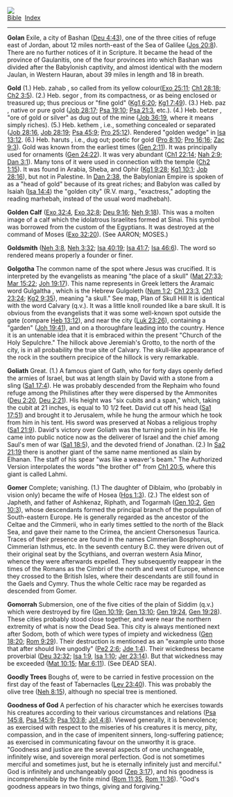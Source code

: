 [![](../../cdshop/ithlogo.png)](../../index)  
[Bible](../index)  [Index](index) 

------------------------------------------------------------------------

<span id="000">**Golan**</span> Exile, a city of Bashan ([Deu
4:43](../kjv/deu004.htm#043)), one of the three cities of refuge east of
Jordan, about 12 miles north-east of the Sea of Galilee ([Jos
20:8](../kjv/jos020.htm#008)). There are no further notices of it in
Scripture. It became the head of the province of Gaulanitis, one of the
four provinces into which Bashan was divided after the Babylonish
captivity, and almost identical with the modern Jaulan, in Western
Hauran, about 39 miles in length and 18 in breath.

<span id="001">**Gold**</span> (1.) Heb. zahab , so called from its
yellow colour([Exo 25:11](../kjv/exo025.htm#011); [Ch1
28:18](../kjv/ch1028.htm#018); [Ch2 3:5](../kjv/ch2003.htm#005)). (2.)
Heb. segor , from its compactness, or as being enclosed or treasured up;
thus precious or "fine gold" ([Kg1 6:20](../kjv/kg1006.htm#020); [Kg1
7:49](../kjv/kg1007.htm#049)). (3.) Heb. paz , native or pure gold ([Job
28:17](../kjv/job028.htm#017); [Psa 19:10](../kjv/psa019.htm#010); [Psa
21:3](../kjv/psa021.htm#003), etc.). (4.) Heb. betzer , "ore of gold or
silver" as dug out of the mine ([Job 36:19](../kjv/job036.htm#019),
where it means simply riches). (5.) Heb. kethem , i.e., something
concealed or separated ([Job 28:16](../kjv/job028.htm#016), [Job
28:19](../kjv/job028.htm#019); [Psa 45:9](../kjv/psa045.htm#009); [Pro
25:12](../kjv/pro025.htm#012)). Rendered "golden wedge" in [Isa
13:12](../kjv/isa013.htm#012). (6.) Heb. haruts , i.e., dug out; poetic
for gold ([Pro 8:10](../kjv/pro008.htm#010); [Pro
16:16](../kjv/pro016.htm#016); [Zac 9:3](../kjv/zac009.htm#003)). Gold
was known from the earliest times ([Gen 2:11](../kjv/gen002.htm#011)).
It was principally used for ornaments ([Gen
24:22](../kjv/gen024.htm#022)). It was very abundant ([Ch1
22:14](../kjv/ch1022.htm#014); [Nah 2:9](../kjv/nah002.htm#009); [Dan
3:1](../kjv/dan003.htm#001)). Many tons of it were used in connection
with the temple ([Ch2 1:15](../kjv/ch2001.htm#015)). It was found in
Arabia, Sheba, and Ophir ([Kg1 9:28](../kjv/kg1009.htm#028); [Kg1
10:1](../kjv/kg1010.htm#001); [Job 28:16](../kjv/job028.htm#016)), but
not in Palestine. In [Dan 2:38](../kjv/dan002.htm#038), the Babylonian
Empire is spoken of as a "head of gold" because of its great riches; and
Babylon was called by Isaiah ([Isa 14:4](../kjv/isa014.htm#004)) the
"golden city" (R.V. marg., "exactress," adopting the reading marhebah,
instead of the usual word madhebah).

<span id="002">**Golden Calf**</span> ([Exo
32:4](../kjv/exo032.htm#004), [Exo 32:8](../kjv/exo032.htm#008); [Deu
9:16](../kjv/deu009.htm#016); [Neh 9:18](../kjv/neh009.htm#018)). This
was a molten image of a calf which the idolatrous Israelites formed at
Sinai. This symbol was borrowed from the custom of the Egyptians. It was
destroyed at the command of Moses ([Exo 32:20](../kjv/exo032.htm#020)).
(See AARON; MOSES.)

<span id="003">**Goldsmith**</span> ([Neh 3:8](../kjv/neh003.htm#008),
[Neh 3:32](../kjv/neh003.htm#032); [Isa 40:19](../kjv/isa040.htm#019);
[Isa 41:7](../kjv/isa041.htm#007); [Isa 46:6](../kjv/isa046.htm#006)).
The word so rendered means properly a founder or finer.

<span id="004">**Golgotha**</span> The common name of the spot where
Jesus was crucified. It is interpreted by the evangelists as meaning
"the place of a skull" ([Mat 27:33](../kjv/mat027.htm#033); [Mar
15:22](../kjv/mar015.htm#022); [Joh 19:17](../kjv/joh019.htm#017)). This
name represents in Greek letters the Aramaic word Gulgaltha , which is
the Hebrew Gulgoleth ([Num 1:2](../kjv/num001.htm#002); [Ch1
23:3](../kjv/ch1023.htm#003), [Ch1 23:24](../kjv/ch1023.htm#024); [Kg2
9:35](../kjv/kg2009.htm#035)), meaning "a skull." See map, Plan of Skull
Hill It is identical with the word Calvary (q.v.). It was a little knoll
rounded like a bare skull. It is obvious from the evangelists that it
was some well-known spot outside the gate (compare [Heb
13:12](../kjv/heb013.htm#012)), and near the city ([Luk
23:26](../kjv/luk023.htm#026)), containing a "garden" ([Joh
19:41](../kjv/joh019.htm#041)), and on a thoroughfare leading into the
country. Hence it is an untenable idea that it is embraced within the
present "Church of the Holy Sepulchre." The hillock above Jeremiah's
Grotto, to the north of the city, is in all probability the true site of
Calvary. The skull-like appearance of the rock in the southern precipice
of the hillock is very remarkable.

<span id="005">**Goliath**</span> Great. (1.) A famous giant of Gath,
who for forty days openly defied the armies of Israel, but was at length
slain by David with a stone from a sling ([Sa1
17:4](../kjv/sa1017.htm#004)). He was probably descended from the
Rephaim who found refuge among the Philistines after they were dispersed
by the Ammonites ([Deu 2:20](../kjv/deu002.htm#020), [Deu
2:21](../kjv/deu002.htm#021)). His height was "six cubits and a span,"
which, taking the cubit at 21 inches, is equal to 10 1/2 feet. David cut
off his head ([Sa1 17:51](../kjv/sa1017.htm#051)) and brought it to
Jerusalem, while he hung the armour which he took from him in his tent.
His sword was preserved at Nobas a religious trophy ([Sa1
21:9](../kjv/sa1021.htm#009)). David's victory over Goliath was the
turning point in his life. He came into public notice now as the
deliverer of Israel and the chief among Saul's men of war ([Sa1
18:5](../kjv/sa1018.htm#005)), and the devoted friend of Jonathan. (2.)
In [Sa2 21:19](../kjv/sa2021.htm#019) there is another giant of the same
name mentioned as slain by Elhanan. The staff of his spear "was like a
weaver's beam." The Authorized Version interpolates the words "the
brother of" from [Ch1 20:5](../kjv/ch1020.htm#005), where this giant is
called Lahmi.

<span id="006">**Gomer**</span> Complete; vanishing. (1.) The daughter
of Diblaim, who (probably in vision only) became the wife of Hosea ([Hos
1:3](../kjv/hos001.htm#003)). (2.) The eldest son of Japheth, and father
of Ashkenaz, Riphath, and Togarmah ([Gen 10:2](../kjv/gen010.htm#002),
[Gen 10:3](../kjv/gen010.htm#003)), whose descendants formed the
principal branch of the population of South-eastern Europe. He is
generally regarded as the ancestor of the Celtae and the Cimmerii, who
in early times settled to the north of the Black Sea, and gave their
name to the Crimea, the ancient Chersonesus Taurica. Traces of their
presence are found in the names Cimmerian Bosphorus, Cimmerian Isthmus,
etc. In the seventh century B.C. they were driven out of their original
seat by the Scythians, and overran western Asia Minor, whence they were
afterwards expelled. They subsequently reappear in the times of the
Romans as the Cimbri of the north and west of Europe, whence they
crossed to the British Isles, where their descendants are still found in
the Gaels and Cymry. Thus the whole Celtic race may be regarded as
descended from Gomer.

<span id="007">**Gomorrah**</span> Submersion, one of the five cities of
the plain of Siddim (q.v.) which were destroyed by fire ([Gen
10:19](../kjv/gen010.htm#019); [Gen 13:10](../kjv/gen013.htm#010); [Gen
19:24](../kjv/gen019.htm#024), [Gen 19:28](../kjv/gen019.htm#028)).
These cities probably stood close together, and were near the northern
extremity of what is now the Dead Sea. This city is always mentioned
next after Sodom, both of which were types of impiety and wickedness
([Gen 18:20](../kjv/gen018.htm#020); [Rom 9:29](../kjv/rom009.htm#029)).
Their destruction is mentioned as an "example unto those that after
should live ungodly" ([Pe2 2:6](../kjv/pe2002.htm#006); [Jde
1:4](../kjv/jde001.htm#004)). Their wickedness became proverbial ([Deu
32:32](../kjv/deu032.htm#032); [Isa 1:9](../kjv/isa001.htm#009), [Isa
1:10](../kjv/isa001.htm#010); [Jer 23:14](../kjv/jer023.htm#014)). But
that wickedness may be exceeded ([Mat 10:15](../kjv/mat010.htm#015);
[Mar 6:11](../kjv/mar006.htm#011)). (See DEAD SEA).

<span id="008">**Goodly Trees**</span> Boughs of, were to be carried in
festive procession on the first day of the feast of Tabernacles ([Lev
23:40](../kjv/lev023.htm#040)). This was probably the olive tree ([Neh
8:15](../kjv/neh008.htm#015)), although no special tree is mentioned.

<span id="009">**Goodness of God**</span> A perfection of his character
which he exercises towards his creatures according to their various
circumstances and relations ([Psa 145:8](../kjv/psa145.htm#008), [Psa
145:9](../kjv/psa145.htm#009); [Psa 103:8](../kjv/psa103.htm#008); [Jo1
4:8](../kjv/jo1004.htm#008)). Viewed generally, it is benevolence; as
exercised with respect to the miseries of his creatures it is mercy,
pity, compassion, and in the case of impenitent sinners, long-suffering
patience; as exercised in communicating favour on the unworthy it is
grace. "Goodness and justice are the several aspects of one
unchangeable, infinitely wise, and sovereign moral perfection. God is
not sometimes merciful and sometimes just, but he is eternally
infinitely just and merciful." God is infinitely and unchangeably good
([Zep 3:17](../kjv/zep003.htm#017)), and his goodness is
incomprehensible by the finite mind ([Rom 11:35](../kjv/rom011.htm#035),
[Rom 11:36](../kjv/rom011.htm#036)). "God's goodness appears in two
things, giving and forgiving."
